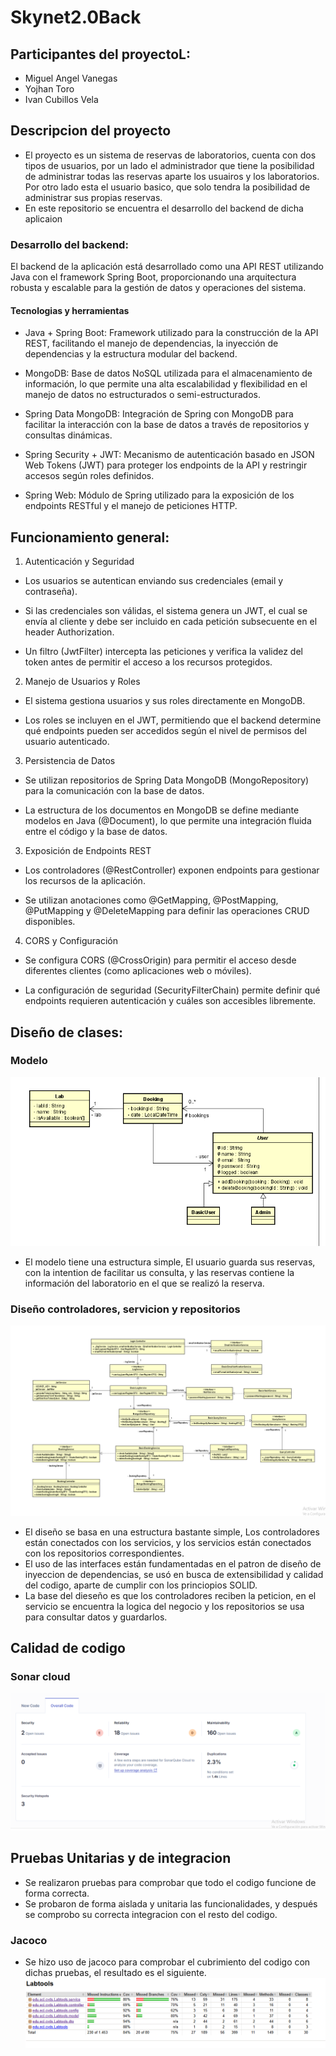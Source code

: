 # Skynet2.0Back
## Participantes del proyectoL:
- Miguel Angel Vanegas
- Yojhan Toro
- Ivan Cubillos Vela
## Descripcion del proyecto
- El proyecto es un sistema de reservas de laboratorios, cuenta con dos tipos de usuarios, por un lado
el administrador que tiene la posibilidad de administrar todas las reservas aparte los 
usuairos y los laboratorios. Por otro lado esta el usuario basico, que solo tendra la posibilidad de
administrar sus propias reservas.
- En este repositorio se encuentra el desarrollo del backend de dicha aplicaion
### Desarrollo del backend:
El backend de la aplicación está desarrollado como una API REST utilizando Java con el framework Spring Boot, 
proporcionando una arquitectura robusta y escalable para la gestión de datos y operaciones del sistema.
#### Tecnologias y herramientas
- Java + Spring Boot: Framework utilizado para la construcción de la API REST, facilitando el manejo de 
dependencias, la inyección de dependencias y la estructura modular del backend.

- MongoDB: Base de datos NoSQL utilizada para el almacenamiento de información, lo que permite una alta 
escalabilidad y flexibilidad en el manejo de datos no estructurados o semi-estructurados.

- Spring Data MongoDB: Integración de Spring con MongoDB para facilitar la interacción con la base de 
datos a través de repositorios y consultas dinámicas.

- Spring Security + JWT: Mecanismo de autenticación basado en JSON Web Tokens (JWT) para proteger los 
endpoints de la API y restringir accesos según roles definidos.

- Spring Web: Módulo de Spring utilizado para la exposición de los endpoints RESTful y el manejo de 
peticiones HTTP.

## Funcionamiento general:

1. Autenticación y Seguridad

- Los usuarios se autentican enviando sus credenciales (email y contraseña).

- Si las credenciales son válidas, el sistema genera un JWT, el cual se envía al cliente 
y debe ser incluido en cada petición subsecuente en el header Authorization.

- Un filtro (JwtFilter) intercepta las peticiones y verifica la validez del token antes
de permitir el acceso a los recursos protegidos.

2. Manejo de Usuarios y Roles

- El sistema gestiona usuarios y sus roles directamente en MongoDB.

- Los roles se incluyen en el JWT, permitiendo que el backend determine qué endpoints
pueden ser accedidos según el nivel de permisos del usuario autenticado.

3. Persistencia de Datos

- Se utilizan repositorios de Spring Data MongoDB (MongoRepository) para la comunicación 
con la base de datos.

- La estructura de los documentos en MongoDB se define mediante modelos en Java (@Document), 
lo que permite una integración fluida entre el código y la base de datos.

3. Exposición de Endpoints REST

- Los controladores (@RestController) exponen endpoints para gestionar los recursos de la 
aplicación.

- Se utilizan anotaciones como @GetMapping, @PostMapping, @PutMapping y @DeleteMapping para 
definir las operaciones CRUD disponibles.

4. CORS y Configuración

- Se configura CORS (@CrossOrigin) para permitir el acceso desde diferentes clientes (como 
aplicaciones web o móviles).

- La configuración de seguridad (SecurityFilterChain) permite definir qué endpoints requieren 
autenticación y cuáles son accesibles libremente.

## Diseño de clases:
### Modelo
![alt text](Images/modelo.png)
- El modelo tiene una estructura simple, El usuario guarda sus reservas, con la
intention de facilitar us consulta, y las reservas contiene la información del laboratorio en el 
que se realizó la reserva.
### Diseño controladores, servicion y repositorios
![alt text](Images/clases.png)
- El diseño se basa en una estructura bastante simple, Los controladores están conectados con los servicios,
y los servicios están conectados con los repositorios correspondientes.
- El uso de las interfaces están fundamentadas en el patron de diseño de inyeccion de dependencias,
se usó en busca de extensibilidad y calidad del codigo, aparte de cumplir con los princiopios SOLID.
- La base del dieseño es que los controladores reciben la peticion, en el servicio se encuentra la logica
del negocio y los repositorios se usa para consultar datos y guardarlos.
## Calidad de codigo
### Sonar cloud
![alt text](Images/sonar.png)
## Pruebas Unitarias y de integracion
- Se realizaron pruebas para comprobar que todo el codigo funcione de forma correcta.
- Se probaron de forma aislada y unitaria las funcionalidades, y después se comprobo su correcta integracion con el
resto del codigo.
### Jacoco
- Se hizo uso de jacoco para comprobar el cubrimiento del codigo con dichas pruebas, el resultado es el siguiente.
![alt text](Images/jacoco.png)
